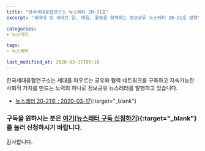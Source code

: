 ```yaml
---
title: "한국세대융합연구소 뉴스레터 20-21호"
excerpt: "세대내 및 세대간 일, 배움, 활동을 함께하는 정보공유 뉴스레터 20-21호 발행"

categories:
- 뉴스레터

tags:
- 뉴스레터

last_modified_at: 2020-03-17T05:16
---
```


한국세대융합연구소는 세대를 아우르는 공유와 협력 네트워크를 구축하고 지속가능한 사회적 가치를 만드는 노력의 하나로 정보공유 뉴스레터를 발행하고 있습니다.

* [뉴스레터 20-21호 : 2020-03-17](https://drive.google.com/uc?export=view&id=1ujiTq40gJeEOwvrawMODVKdu453_FHdB){:target="_blank"}


### 구독을 원하시는 분은 [여기(뉴스레터 구독 신청하기)](https://forms.gle/MJ5gVHCdunBXXWVB7){:target="_blank"} 를 눌러 신청하시기 바랍니다.


감사합니다.